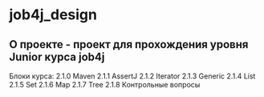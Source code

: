 # job4j_design

## О проекте - проект для прохождения уровня Junior курса job4j

Блоки курса:
2.1.0 Maven
2.1.1 AssertJ
2.1.2 Iterator
2.1.3 Generic
2.1.4 List
2.1.5 Set
2.1.6 Map
2.1.7 Tree
2.1.8 Контрольные вопросы
